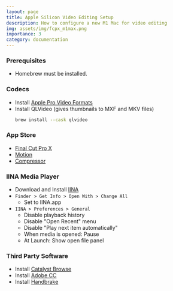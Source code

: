 ```yaml
---
layout: page
title: Apple Silicon Video Editing Setup
description: How to configure a new M1 Mac for video editing
img: assets/img/fcpx_m1max.png
importance: 3
category: documentation
---
```


### Prerequisites 
- Homebrew must be installed.

### Codecs
- Install [Apple Pro Video Formats](https://support.apple.com/kb/DL2050?locale=en_US)
- Install QLVideo (gives thumbnails to MXF and MKV files)
    ```zsh
    brew install --cask qlvideo
    ```

### App Store
- [Final Cut Pro X](https://apps.apple.com/us/app/final-cut-pro/id424389933?mt=12)
- [Motion](https://apps.apple.com/us/app/motion/id434290957?mt=12)
- [Compressor](https://apps.apple.com/us/app/compressor/id424390742?mt=12)

### IINA Media Player
- Download and Install [IINA](https://dl-portal.iina.io/IINA.v1.3.0.dmg)
- `Finder > Get Info > Open With > Change All`
    - Set to IINA.app
- `IINA > Preferences > General`
    - Disable playback history
    - Disable "Open Recent" menu
    - Disable "Play next item automatically" 
    - When media is opened: Pause
    - At Launch: Show open file panel 

### Third Party Software
- Install [Catalyst Browse](https://www.sonycreativesoftware.com/catalystbrowse)
- Install [Adobe CC](https://creativecloud.adobe.com)
- Install [Handbrake](https://handbrake.fr)



